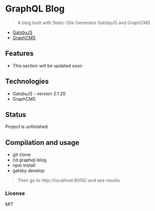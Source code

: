 # GraphQL Blog

> A blog built with Static-Site Generator GatsbyJS and GraphCMS
- [GatsbyJS](https://www.gatsbyjs.org/)
- [GraphCMS](https://graphcms.com/)

## Features

- This section will be updated soon

## Technologies
* GatsbyJS - version 2.1.20
* GraphCMS

## Status
Project is unfinished.

## Compilation and usage

* git clone
* cd graphql-blog
* npm install 
* gatsby develop
> Then go to http://localhost:8000/ and see results

### License

MIT
